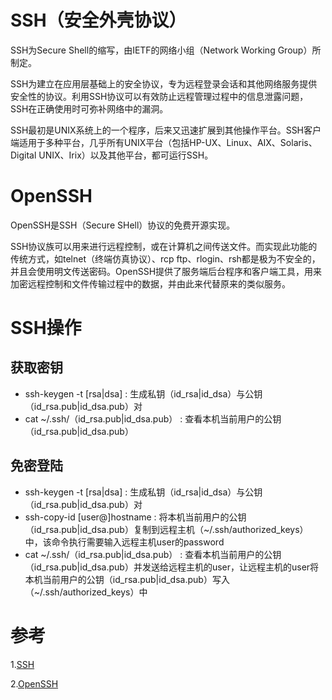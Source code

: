 # SSH（安全外壳协议）
SSH为Secure Shell的缩写，由IETF的网络小组（Network Working Group）所制定。

SSH为建立在应用层基础上的安全协议，专为远程登录会话和其他网络服务提供安全性的协议。利用SSH协议可以有效防止远程管理过程中的信息泄露问题，SSH在正确使用时可弥补网络中的漏洞。

SSH最初是UNIX系统上的一个程序，后来又迅速扩展到其他操作平台。SSH客户端适用于多种平台，几乎所有UNIX平台（包括HP-UX、Linux、AIX、Solaris、Digital UNIX、Irix）以及其他平台，都可运行SSH。

# OpenSSH
OpenSSH是SSH（Secure SHell）协议的免费开源实现。

SSH协议族可以用来进行远程控制，或在计算机之间传送文件。而实现此功能的传统方式，如telnet（终端仿真协议）、rcp ftp、rlogin、rsh都是极为不安全的，并且会使用明文传送密码。OpenSSH提供了服务端后台程序和客户端工具，用来加密远程控制和文件传输过程中的数据，并由此来代替原来的类似服务。

# SSH操作
## 获取密钥
 - ssh-keygen -t [rsa|dsa] : 生成私钥（id_rsa|id_dsa）与公钥（id_rsa.pub|id_dsa.pub）对
 - cat ~/.ssh/（id_rsa.pub|id_dsa.pub） : 查看本机当前用户的公钥（id_rsa.pub|id_dsa.pub）
## 免密登陆
 - ssh-keygen -t [rsa|dsa] : 生成私钥（id_rsa|id_dsa）与公钥（id_rsa.pub|id_dsa.pub）对
 - ssh-copy-id [user@]hostname : 将本机当前用户的公钥（id_rsa.pub|id_dsa.pub）复制到远程主机（~/.ssh/authorized_keys）中，该命令执行需要输入远程主机user的password
 - cat ~/.ssh/（id_rsa.pub|id_dsa.pub） : 查看本机当前用户的公钥（id_rsa.pub|id_dsa.pub）并发送给远程主机的user，让远程主机的user将本机当前用户的公钥（id_rsa.pub|id_dsa.pub）写入（~/.ssh/authorized_keys）中

# 参考
1.[SSH](https://baike.baidu.com/item/ssh/10407)

2.[OpenSSH](https://baike.baidu.com/item/OpenSSH)
